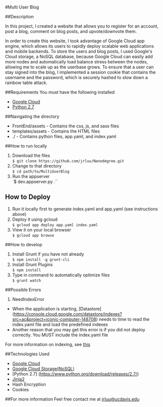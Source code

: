 #Multi User Blog

##Description

In this project, I created a website that allows you to register for an account,
 post a blog, comment on blog posts, and upvote/downvote them.

In order to create this website, I took advantage of Google Cloud app engine, which allows its users to rapidly deploy scalable web applications and mobile backends. To store the users and blog posts, I used Google's Cloud storage, a NoSQL database, because Google Cloud can easily add more nodes and automatically load balance stress between the nodes, allowing me to scale up as the userbase grows. To ensure that a user can stay signed into the blog, I implemented a session cookie that contains the username and the password, which is securely hashed to slow down a rainbow table attack.

##Requirements
You must have the following installed  

* [Google Cloud](https://cloud.google.com/)   
* [Python 2.7](https://www.python.org/download/releases/2.7/)

##Navigating the directory
* FrontEnd/assets - Contains the css, js, and sass files  
* templates/assets - Contains the HTML files
* ./ - Contains python files, app.yaml, and index.yaml

##How to run locally
1. Download the files  
`$ git clone https://github.com/jrluu/Nanodegree.git `
2. Change to that directory  
 `$ cd path/to/MultiUserBlog`
3. Run the appserver  
`$ dev.appserver.py .``


## How to Deploy
1. Run it locally first to generate index.yaml and app.yaml (see instructions above)
2. Deploy it using gcloud  
`$ gcloud app deploy app.yaml index.yaml`
3. View it on your local browser  
`$ gcloud app browse`


##How to develop
1. Install Grunt if you have not already  
`$ npm install -g grunt-cli`
2. Install Grunt Plugins  
`$ npm install`
3. Type in command to automatically optimize files  
`$ grunt watch`

##Possible Errors
1. NeedIndexError
 *  When the application is starting, [Datastore] (https://console.cloud.google.com/datastore/indexes?src=ac&project=iconic-computer-148708) needs to time to read the index.yaml file and load the predefined indexes
 * Another reason that you may get this error is if you did not deploy correctly. You MUST include the index.yaml file

For more information on indexing, see [this](https://cloud.google.com/appengine/docs/python/config/indexconfig)

##Technologies Used  
* [Google Cloud](https://cloud.google.com/)   
* [Google Cloud Storage(NoSQL)](https://cloud.google.com/storage/)  
* [Python 2.7] (https://www.python.org/download/releases/2.7/)
* [Jinja2](http://jinja.pocoo.org/docs/dev/)
* Hash Encryption
* Cookies

##For more information
Feel free contact me at jrluu@ucdavis.edu
